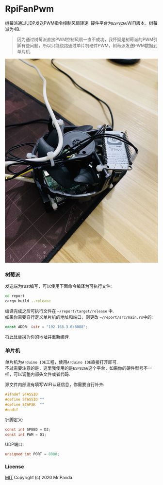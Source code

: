 # RpiFanPwm

树莓派通过UDP发送PWM指令控制风扇转速.
硬件平台为`ESP8266`WIFI版本，树莓派为4B.
> 因为通过树莓派直接PWM控制风扇一直不成功，我怀疑是树莓派的PWM引脚有些问题，所以只能绕路通过单片机硬件PWM，树莓派发送PWM数据到单片机.

![device](./device.jpg)


### 树莓派
发送端为rust编写，可以使用下面命令编译为可执行文件:
```sh
cd report
cargo build --release
```
编译完成之后可执行文件在 `~/report/target/release` 中.</br>
如果你需要自行定义单片机的地址和端口，则更改 `~/report/src/main.rs`中的:
```rust
const ADDR: &str = "192.168.3.6:8088";
```
将此处替换为你的地址并重新编译.


### 单片机
单片机为`Arduino IDE`工程，使用`Arduino IDE`直接打开即可.</br>
不过需要注意的是，这里我使用的是`ESP8266`这个平台，如果你的硬件型号不一样，可以调整内部头文件或者代码.</br>

源文件内部没有填写WIFI认证信息，你需要自行补齐:
```c
#ifndef STASSID
#define STASSID ""
#define STAPSK  ""
#endif
```

针脚定义:
```c
const int SPEED = D2;
const int PWM = D1;
```
UDP端口:
```c
unsigned int PORT = 8088;
```

### License
[MIT](./LICENSE)
Copyright (c) 2020 Mr.Panda.